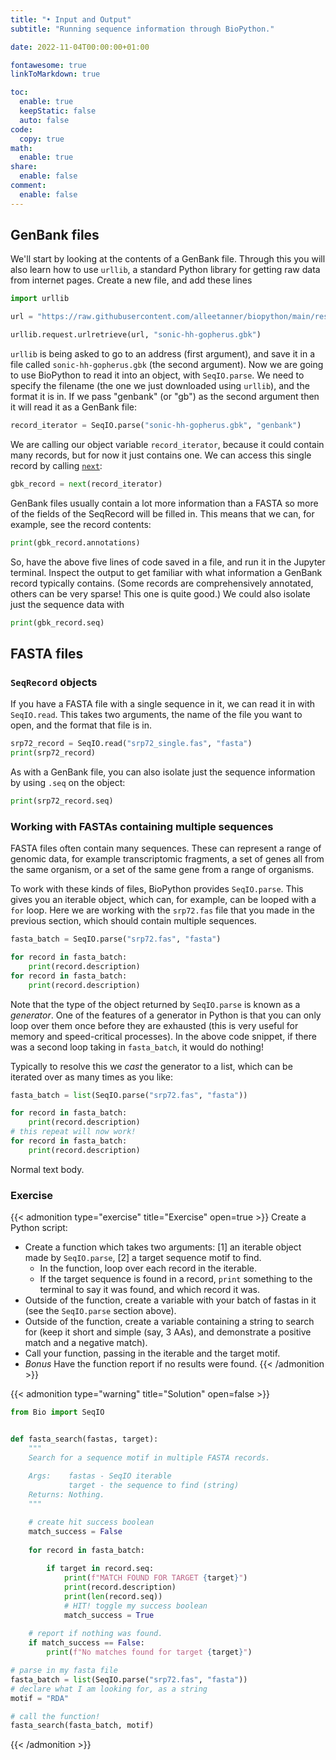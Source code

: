 ```yaml
---
title: "• Input and Output"
subtitle: "Running sequence information through BioPython."

date: 2022-11-04T00:00:00+01:00

fontawesome: true
linkToMarkdown: true

toc:
  enable: true
  keepStatic: false
  auto: false
code:
  copy: true
math:
  enable: true
share:
  enable: false
comment:
  enable: false
---
```


## GenBank files
We'll start by looking at the contents of a GenBank file. Through this you will also learn how to use `urllib`, a standard Python library for getting raw data from internet pages. Create a new file, and add these lines

```python
import urllib

url = "https://raw.githubusercontent.com/alleetanner/biopython/main/resources/sonichh_gopherus.gbk"

urllib.request.urlretrieve(url, "sonic-hh-gopherus.gbk")
```

`urllib` is being asked to go to an address (first argument), and save it in a file called `sonic-hh-gopherus.gbk` (the second argument). Now we are going to use BioPython to read it into an object, with `SeqIO.parse`. We need to specify the filename (the one we just downloaded using `urllib`), and the format it is in. If we pass "genbank" (or "gb") as the second argument then it will read it as a GenBank file:

```python
record_iterator = SeqIO.parse("sonic-hh-gopherus.gbk", "genbank")
```

We are calling our object variable `record_iterator`, because it could contain many records, but for now it just contains one. We can access this single record by calling [`next`](https://docs.python.org/3/library/functions.html#next):

```python
gbk_record = next(record_iterator)
```

GenBank files usually contain a lot more information than a FASTA so more of the fields of the SeqRecord will be filled in. This means that we can, for example, see the record contents:

```python
print(gbk_record.annotations)
```
So, have the above five lines of code saved in a file, and run it in the Jupyter terminal. Inspect the output to get familiar with what information a GenBank record typically contains. (Some records are comprehensively annotated, others can be very sparse! This one is quite good.) We could also isolate just the sequence data with

```python
print(gbk_record.seq)
```

## FASTA files
### `SeqRecord` objects
If you have a FASTA file with a single sequence in it, we can read it in with `SeqIO.read`. This takes two arguments, the name of the file you want to open, and the format that file is in.

```python
srp72_record = SeqIO.read("srp72_single.fas", "fasta")
print(srp72_record)
```

As with a GenBank file, you can also isolate just the sequence information by using `.seq` on the object:

```python
print(srp72_record.seq)
```

### Working with FASTAs containing multiple sequences
FASTA files often contain many sequences. These can represent a range of genomic data, for example transcriptomic fragments, a set of genes all from the same organism, or a set of the same gene from a range of organisms. 

To work with these kinds of files, BioPython provides `SeqIO.parse`. This gives you an iterable object, which can, for example, can be looped with a `for` loop. Here we are working with the `srp72.fas` file that you made in the previous section, which should contain multiple sequences.

```python
fasta_batch = SeqIO.parse("srp72.fas", "fasta")

for record in fasta_batch:
    print(record.description)
for record in fasta_batch:
    print(record.description)
```

Note that the type of the object returned by `SeqIO.parse` is known as a *generator*. One of the features of a generator in Python is that you can only loop over them once before they are exhausted (this is very useful for memory and speed-critical processes). In the above code snippet, if there was a second loop taking in `fasta_batch`, it would do nothing!

Typically to resolve this we *cast* the generator to a list, which can be iterated over as many times as you like:

```python
fasta_batch = list(SeqIO.parse("srp72.fas", "fasta"))

for record in fasta_batch:
    print(record.description)
# this repeat will now work!
for record in fasta_batch:
    print(record.description)
```


Normal text body.
### Exercise
{{< admonition type="exercise" title="Exercise" open=true >}}
Create a Python script:
- Create a function which takes two arguments: [1] an iterable object made by `SeqIO.parse`, [2] a target sequence motif to find.
  - In the function, loop over each record in the iterable.
  - If the target sequence is found in a record, `print` something to the terminal to say it was found, and which record it was.
- Outside of the function, create a variable with your batch of fastas in it (see the `SeqIO.parse` section above).
- Outside of the function, create a variable containing a string to search for (keep it short and simple (say, 3 AAs), and demonstrate a positive match and a negative match).
- Call your function, passing in the iterable and the target motif.
- *Bonus* Have the function report if no results were found.
{{< /admonition >}}

{{< admonition type="warning" title="Solution" open=false >}}
```python
from Bio import SeqIO


def fasta_search(fastas, target):
    """
    Search for a sequence motif in multiple FASTA records.
    
    Args:    fastas - SeqIO iterable
             target - the sequence to find (string)
    Returns: Nothing.
    """

    # create hit success boolean
    match_success = False
    
    for record in fasta_batch:
        
        if target in record.seq:
            print(f"MATCH FOUND FOR TARGET {target}")
            print(record.description)
            print(len(record.seq))
            # HIT! toggle my success boolean
            match_success = True
    
    # report if nothing was found.
    if match_success == False:
        print(f"No matches found for target {target}")

# parse in my fasta file
fasta_batch = list(SeqIO.parse("srp72.fas", "fasta"))
# declare what I am looking for, as a string
motif = "RDA"

# call the function!
fasta_search(fasta_batch, motif)
```
{{< /admonition >}}
